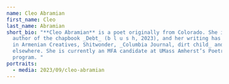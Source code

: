 ```yaml
---
name: Cleo Abramian
first_name: Cleo
last_name: Abramian
short_bio: "**Cleo Abramian** is a poet originally from Colorado. She is the
  author of the chapbook _Debt_ (b l u s h, 2023), and her writing has appeared
  in Armenian Creatives, Shitwonder, _Columbia Journal, dirt child_ and
  elsewhere. She is currently an MFA candidate at UMass Amherst’s Poetry
  program. "
portraits:
  - media: 2023/09/cleo-abramian
---
```

